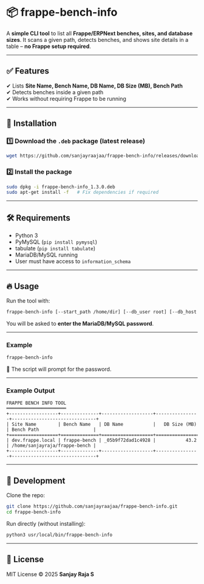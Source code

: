 # 📦 frappe-bench-info

A **simple CLI tool** to list all **Frappe/ERPNext benches, sites, and database sizes**.
It scans a given path, detects benches, and shows site details in a table – **no Frappe setup required**.

---

## ✅ Features
✔ Lists **Site Name, Bench Name, DB Name, DB Size (MB), Bench Path**  
✔ Detects benches inside a given path  
✔ Works without requiring Frappe to be running  

---

## 🚀 Installation

### 1️⃣ Download the `.deb` package (latest release)

```bash
wget https://github.com/sanjayraajaa/frappe-bench-info/releases/download/v1.3.0/frappe-bench-info_1.3.0.deb
````

### 2️⃣ Install the package

```bash
sudo dpkg -i frappe-bench-info_1.3.0.deb
sudo apt-get install -f   # Fix dependencies if required
```

---

## 🛠 Requirements

* Python 3
* PyMySQL (`pip install pymysql`)
* tabulate (`pip install tabulate`)
* MariaDB/MySQL running
* User must have access to `information_schema`

---

## 🔥 Usage

Run the tool with:

```bash
frappe-bench-info [--start_path /home/dir] [--db_user root] [--db_host localhost] [--version]
```

You will be asked to **enter the MariaDB/MySQL password**.

---

### Example

```bash
frappe-bench-info
```

🔑 The script will prompt for the password.

---

### Example Output

```
FRAPPE BENCH INFO TOOL
══════════════════════
+------------------+--------------+-------------------+----------------+-------------------------------+
| Site Name        | Bench Name   | DB Name           |   DB Size (MB) | Bench Path                    |
+==================+==============+===================+================+===============================+
| dev.frappe.local | frappe-bench | _05b9f72dad1c4928 |           43.2 | /home/sanjayraja/frappe-bench |
+------------------+--------------+-------------------+----------------+-------------------------------+
```

---

## 📂 Development

Clone the repo:

```bash
git clone https://github.com/sanjayraajaa/frappe-bench-info.git
cd frappe-bench-info
```

Run directly (without installing):

```bash
python3 usr/local/bin/frappe-bench-info
```

---

## 📝 License

MIT License © 2025 **Sanjay Raja S**
